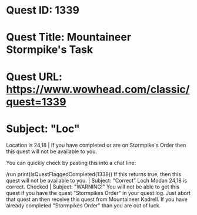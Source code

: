 # Quest ID: 1339
# Quest Title: Mountaineer Stormpike's Task
# Quest URL: https://www.wowhead.com/classic/quest=1339
# Subject: "Loc"
Location is 24,18 | If you have completed or are on  Stormpike's Order then this quest will not be available to you.

You can quickly check by pasting this into a chat line:

/run print(IsQuestFlaggedCompleted(1338))
If this returns true, then this quest will not be available to you. | Subject: "Correct"
Loch Modan 24,18 is correct. Checked | Subject: "WARNING!"
You will not be able to get this quest if you have the quest "Stormpikes Order" in your quest log. Just abort that quest an then receive this quest from Mountaineer Kadrell. If you have already completed "Stormpikes Order" than you are out of luck.
